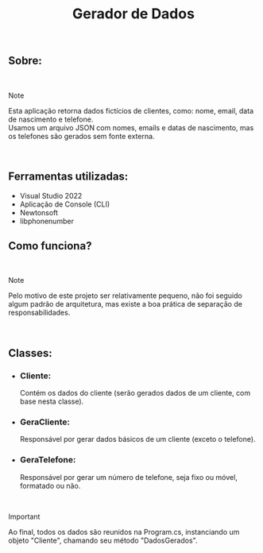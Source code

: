 <h1 align="center">Gerador de Dados</h1>

<br/>

<h2>Sobre:</h2>
<br/>

> [!NOTE]
><p>
>  Esta aplicação retorna dados fictícios de clientes, como: nome, email, data de nascimento e telefone. <br/>
>  Usamos um arquivo JSON com nomes, emails e datas de nascimento, mas os telefones são gerados sem fonte externa.
></p>

<br/>

<h2>Ferramentas utilizadas:</h2>
<ul>
  <li>Visual Studio 2022</li>
  <li>Aplicação de Console (CLI)</li>
  <li>Newtonsoft</li>
  <li>libphonenumber</li>
</ul>

<h2>Como funciona?</h2>
<br/>

> [!NOTE]
> <p>Pelo motivo de este projeto ser relativamente pequeno, não foi seguido algum padrão de arquitetura, mas existe a boa prática de separação de responsabilidades.</p>
<br/>

<h2>Classes:</h2>
<ul>
  <li><h3>Cliente:</h3> Contém os dados do cliente (serão gerados dados de um cliente, com base nesta classe).</li>
  <li><h3>GeraCliente:</h3> Responsável por gerar dados básicos de um cliente (exceto o telefone).</li>
  <li><h3>GeraTelefone:</h3> Responsável por gerar um número de telefone, seja fixo ou móvel, formatado ou não.</li>
</ul>
<br/>

> [!IMPORTANT]
> <p>Ao final, todos os dados são reunidos na Program.cs, instanciando um objeto "Cliente", chamando seu método "DadosGerados".</p>

